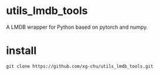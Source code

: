 # utils_lmdb_tools
A LMDB wrapper for Python based on pytorch and numpy.

# install
```
git clone https://github.com/xg-chu/utils_lmdb_tools.git
```
